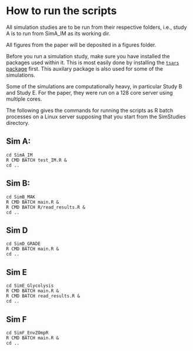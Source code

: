 # How to run the scripts

All simulation studies are to be run from their respective folders, 
i.e., study A is to run from SimA_IM as its working dir.

All figures from the paper will be deposited in a figures folder.

Before you run a simulation study, make sure you have installed the 
packages used within it. This is most easily done by installing the 
[`tsars` package](https://github.com/nielsrhansen/SLODE) first. 
This auxilary package is also used for some of the simulations.

Some of the simulations are computationally heavy, in particular Study B
and Study E. For the paper, they were run on a 128 core server using multiple
cores. 

The following gives the commands for running the scripts as R batch processes
on a Linux server supposing that you start from the SimStudies directory.

## Sim A:

```
cd SimA_IM
R CMD BATCH test_IM.R &
cd ..
```

## Sim B:

```
cd SimB_MAK
R CMD BATCH main.R &
R CMD BATCH R/read_results.R &
cd ..
```

## Sim D

```
cd SimD_GRADE
R CMD BATCH main.R &
cd ..
```

## Sim E

```
cd SimE_Glycolysis
R CMD BATCH main.R &
R CMD BATCH read_results.R &
cd ..
```

## Sim F

```
cd SimF_EnvZOmpR
R CMD BATCH main.R &
cd ..
```









